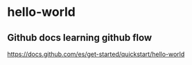 # hello-world
## Github docs learning github flow
https://docs.github.com/es/get-started/quickstart/hello-world
